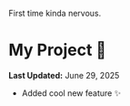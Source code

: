 First time kinda nervous.
# My Project 🚀  
**Last Updated:** June 29, 2025  
- Added cool new feature ✨  
